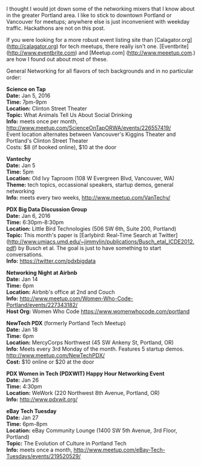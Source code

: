 I thought I would jot down some of the networking mixers that I know about in the greater Portland area.
I like to stick to downtown Portland or Vancouver for meetups; anywhere else is just inconvenient with
weekday traffic. Hackathons are not on this post. 

If you were looking for a more robust event listing site than [Calagator.org] (http://calagator.org) for tech meetups, 
there really isn't one. [Eventbrite] (http://www.eventbrite.com) and [Meetup.com] (http://www.meeetup.com.) are how I
found out about most of these.

General Networking for all flavors of tech backgrounds and in no particular order:
  
**Science on Tap**  
**Date:** Jan 5, 2016  
**Time:** 7pm-9pm  
**Location:** Clinton Street Theater  
**Topic:** What Animals Tell Us About Social Drinking  
**Info:** meets once per month, http://www.meetup.com/ScienceOnTapORWA/events/226557419/   
Event location alternates between Vancouver's Kiggins Theater and Portland's Clinton Street Theater  
Costs: $8 (if booked online), $10 at the door

**Vantechy**  
**Date:** Jan 5  
**Time:** 5pm  
**Location:** Old Ivy Taproom (108 W Evergreen Blvd, Vancouver, WA)  
**Theme:** tech topics, occassional speakers, startup demos, general networking  
**Info:** meets every two weeks, http://www.meetup.com/VanTechy/  

**PDX Big Data Discussion Group**  
**Date:** Jan 6, 2016  
**Time:** 6:30pm-8:30pm  
**Location:** Little Bird Technologies (506 SW 6th, Suite 200, Portland)  
**Topic:** This month's paper is [Earlybird: Real-Time Search at Twitter] (http://www.umiacs.umd.edu/~jimmylin/publications/Busch_etal_ICDE2012.pdf) by Busch et al. The goal is just to have something to start conversations.   
**Info:** https://twitter.com/pdxbigdata  

**Networking Night at Airbnb**  
**Date:** Jan 14  
**Time:** 6pm  
**Location:** Airbnb's office at 2nd and Couch  
**Info:** http://www.meetup.com/Women-Who-Code-Portland/events/227343182/  
**Host Org:** Women Who Code https://www.womenwhocode.com/portland

**NewTech PDX** (formerly Portland Tech Meetup)  
**Date:** Jan 18  
**Time:** 6pm  
**Location:** MercyCorps Northwest (45 SW Ankeny St, Portland, OR)  
**Info:** Meets every 3rd Monday of the month. Features 5 startup demos. http://www.meetup.com/NewTechPDX/  
**Cost:** $10 online or $20 at the door

**PDX Women in Tech (PDXWIT) Happy Hour Networking Event**  
**Date:** Jan 26  
**Time:** 4:30pm  
**Location:** WeWork (220 Northwest 8th Avenue, Portland, OR)  
**Info:** http://www.pdxwit.org/  

**eBay Tech Tuesday**  
**Date:** Jan 27  
**Time:** 6pm-8pm  
**Location:** eBay Community Lounge (1400 SW 5th Avenue, 3rd Floor, Portland)  
**Topic:** The Evolution of Culture in Portland Tech  
**Info:** meets once a month, http://www.meetup.com/eBay-Tech-Tuesdays/events/219520529/  
